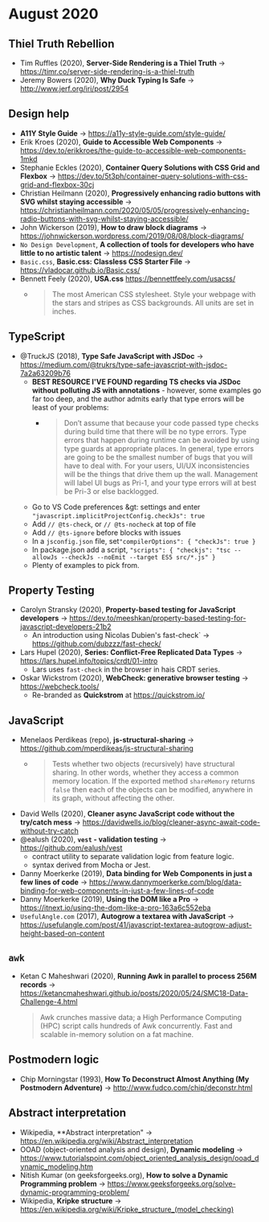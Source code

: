 # August 2020

## Thiel Truth Rebellion

+ Tim Ruffles (2020), **Server-Side Rendering is a Thiel Truth** &#8594; https://timr.co/server-side-rendering-is-a-thiel-truth
+ Jeremy Bowers (2020), **Why Duck Typing Is Safe** &#8594; http://www.jerf.org/iri/post/2954

## Design help

+ **A11Y Style Guide** &#8594; https://a11y-style-guide.com/style-guide/
+ Erik Kroes (2020), **Guide to Accessible Web Components** &#8594; https://dev.to/erikkroes/the-guide-to-accessible-web-components-1mkd
+ Stephanie Eckles (2020), **Container Query Solutions with CSS Grid and Flexbox** &#8594; https://dev.to/5t3ph/container-query-solutions-with-css-grid-and-flexbox-30cj
+ Christian Heilmann (2020), **Progressively enhancing radio buttons with SVG whilst staying accessible** &#8594; https://christianheilmann.com/2020/05/05/progressively-enhancing-radio-buttons-with-svg-whilst-staying-accessible/
+ John Wickerson (2019), **How to draw block diagrams** &#8594; https://johnwickerson.wordpress.com/2019/08/08/block-diagrams/
+ `No Design Development`, **A collection of tools for developers who have little to no artistic talent** &#8594;  https://nodesign.dev/
+ `Basic.css`, **Basic.css: Classless CSS Starter File** &#8594; https://vladocar.github.io/Basic.css/
+ Bennett Feely (2020), **USA.css**  https://bennettfeely.com/usacss/
  - > The most American CSS stylesheet. Style your webpage with the stars and stripes as CSS backgrounds. All units are set in inches.

## TypeScript

+ @TruckJS (2018), **Type Safe JavaScript with JSDoc** &#8594; https://medium.com/@trukrs/type-safe-javascript-with-jsdoc-7a2a63209b76
  - **BEST RESOURCE I'VE FOUND regarding TS checks via JSDoc without polluting JS with annotations** - however, some examples go far too deep, and the author admits early that type errors will be least of your problems:
    - > Don’t assume that because your code passed type checks during build time that there will be no type errors. Type errors that happen during runtime can be avoided by using type guards at appropriate places. In general, type errors are going to be the smallest number of bugs that you will have to deal with. For your users, UI/UX inconsistencies will be the things that drive them up the wall. Management will label UI bugs as Pri-1, and your type errors will at best be Pri-3 or else backlogged.
  - Go to VS Code preferences &gt: settings and enter `"javascript.implicitProjectConfig.checkJs": true`
  - Add `// @ts-check`, or `// @ts-nocheck` at top of file
  - Add `// @ts-ignore` before blocks with issues
  - In a `jsconfig.json` file, set`"compilerOptions": { "checkJs": true }`
  - In package.json add a script, `"scripts": { "checkjs": "tsc --allowJs --checkJs --noEmit --target ES5 src/*.js" }`
  - Plenty of examples to pick from.

## Property Testing

+ Carolyn Stransky (2020), **Property-based testing for JavaScript developers** &#8594; https://dev.to/meeshkan/property-based-testing-for-javascript-developers-21b2
  - An introduction using Nicolas Dubien's fast-check` &#8594; https://github.com/dubzzz/fast-check/
+ Lars Hupel (2020), **Series: Conflict-Free Replicated Data Types** &#8594; https://lars.hupel.info/topics/crdt/01-intro
  - Lars uses `fast-check` in the browser in hais CRDT series.
+ Oskar Wickstrom (2020), **WebCheck: generative browser testing** &#8594; https://webcheck.tools/
  - Re-branded as **Quickstrom** at https://quickstrom.io/
  
## JavaScript

+ Menelaos Perdikeas (repo), **js-structural-sharing** &#8594; https://github.com/mperdikeas/js-structural-sharing
  - > Tests whether two objects (recursively) have structural sharing. In other words, whether they access a common memory location. If the exported method `shareMemory` returns `false` then each of the objects can be modified, anywhere in its graph, without affecting the other.
+ David Wells (2020), **Cleaner async JavaScript code without the try/catch mess** &#8594; https://davidwells.io/blog/cleaner-async-await-code-without-try-catch
+ @ealush (2020), **`vest` - validation testing** &#8594; https://github.com/ealush/vest
  - contract utility to separate validation logic from feature logic.
  - syntax derived from Mocha or Jest.
+ Danny Moerkerke (2019), **Data binding for Web Components in just a few lines of code** &#8594; https://www.dannymoerkerke.com/blog/data-binding-for-web-components-in-just-a-few-lines-of-code
+ Danny Moerkerke (2019), **Using the DOM like a Pro** &#8594; https://itnext.io/using-the-dom-like-a-pro-163a6c552eba
+ `UsefulAngle.com` (2017), **Autogrow a textarea with JavaScript** &#8594; https://usefulangle.com/post/41/javascript-textarea-autogrow-adjust-height-based-on-content

## `awk`

+ Ketan C Maheshwari (2020), **Running Awk in parallel to process 256M records** &#8594; https://ketancmaheshwari.github.io/posts/2020/05/24/SMC18-Data-Challenge-4.html
  > Awk crunches massive data; a High Performance Computing (HPC) script calls hundreds of Awk concurrently. Fast and scalable in-memory solution on a fat machine.

## Postmodern logic

+ Chip Morningstar (1993), **How To Deconstruct Almost Anything (My Postmodern Adventure)** &#8594; http://www.fudco.com/chip/deconstr.html

## Abstract interpretation

+ Wikipedia, **Abstract interpretation" &#8594; https://en.wikipedia.org/wiki/Abstract_interpretation
+ OOAD (object-oriented analysis and design), **Dynamic modeling** &#8594; https://www.tutorialspoint.com/object_oriented_analysis_design/ooad_dynamic_modeling.htm
+ Nitish Kumar (on geeksforgeeks.org), **How to solve a Dynamic Programming problem** &#8594; https://www.geeksforgeeks.org/solve-dynamic-programming-problem/
+ Wikipedia, **Kripke structure** &#8594; https://en.wikipedia.org/wiki/Kripke_structure_(model_checking)

